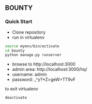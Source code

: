 BOUNTY
-----

### Quick Start
- Clone repository
- run in virtualenv
```bash
source myenv/bin/activate
cd bounty
python manage.py runserver
```
- browse to http://localhost:3000
- admin area: http://localhost:3000/hq/
- username: admin
- password: _^y?*Z>geW>TT9vF

to exit virtualenv
```bash
deactivate
```
